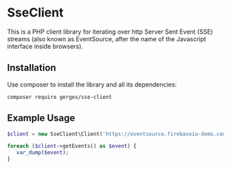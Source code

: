 # SseClient
This is a PHP client library for iterating over http Server Sent Event (SSE) streams (also known as EventSource, after the name of the Javascript interface inside browsers).

## Installation

Use composer to install the library and all its dependencies:

    composer require gerges/sse-client
## Example Usage

```php
$client = new SseClient\Client('https://eventsource.firebaseio-demo.com/.json');

foreach ($client->getEvents() as $event) {
   var_dump($event);
}
```
